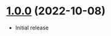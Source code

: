 <a name="1.0.0"></a>
# [1.0.0](https://github.com/glowyphp/benchmark) (2022-10-08)
* Initial release
